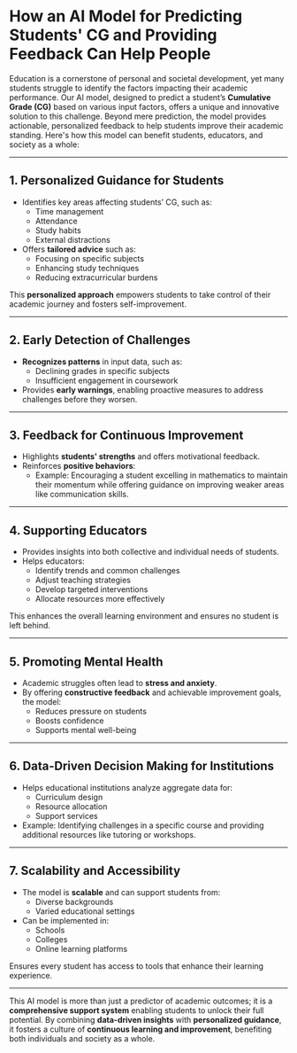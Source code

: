 # How an AI Model for Predicting Students' CG and Providing Feedback Can Help People

Education is a cornerstone of personal and societal development, yet many students struggle to identify the factors impacting their academic performance. Our AI model, designed to predict a student’s **Cumulative Grade (CG)** based on various input factors, offers a unique and innovative solution to this challenge. Beyond mere prediction, the model provides actionable, personalized feedback to help students improve their academic standing. Here's how this model can benefit students, educators, and society as a whole:

---

## 1. Personalized Guidance for Students

- Identifies key areas affecting students’ CG, such as:
    - Time management
    - Attendance
    - Study habits
    - External distractions
- Offers **tailored advice** such as:
    - Focusing on specific subjects
    - Enhancing study techniques
    - Reducing extracurricular burdens

This **personalized approach** empowers students to take control of their academic journey and fosters self-improvement.

---

## 2. Early Detection of Challenges

- **Recognizes patterns** in input data, such as:
    - Declining grades in specific subjects
    - Insufficient engagement in coursework
- Provides **early warnings**, enabling proactive measures to address challenges before they worsen.

---

## 3. Feedback for Continuous Improvement

- Highlights **students' strengths** and offers motivational feedback.
- Reinforces **positive behaviors**:
    - Example: Encouraging a student excelling in mathematics to maintain their momentum while offering guidance on improving weaker areas like communication skills.

---

## 4. Supporting Educators

- Provides insights into both collective and individual needs of students.
- Helps educators:
    - Identify trends and common challenges
    - Adjust teaching strategies
    - Develop targeted interventions
    - Allocate resources more effectively

This enhances the overall learning environment and ensures no student is left behind.

---

## 5. Promoting Mental Health

- Academic struggles often lead to **stress and anxiety**.
- By offering **constructive feedback** and achievable improvement goals, the model:
    - Reduces pressure on students
    - Boosts confidence
    - Supports mental well-being

---

## 6. Data-Driven Decision Making for Institutions

- Helps educational institutions analyze aggregate data for:
    - Curriculum design
    - Resource allocation
    - Support services
- Example: Identifying challenges in a specific course and providing additional resources like tutoring or workshops.

---

## 7. Scalability and Accessibility

- The model is **scalable** and can support students from:
    - Diverse backgrounds
    - Varied educational settings
- Can be implemented in:
    - Schools
    - Colleges
    - Online learning platforms

Ensures every student has access to tools that enhance their learning experience.

---

This AI model is more than just a predictor of academic outcomes; it is a **comprehensive support system** enabling students to unlock their full potential. By combining **data-driven insights** with **personalized guidance**, it fosters a culture of **continuous learning and improvement**, benefiting both individuals and society as a whole.
